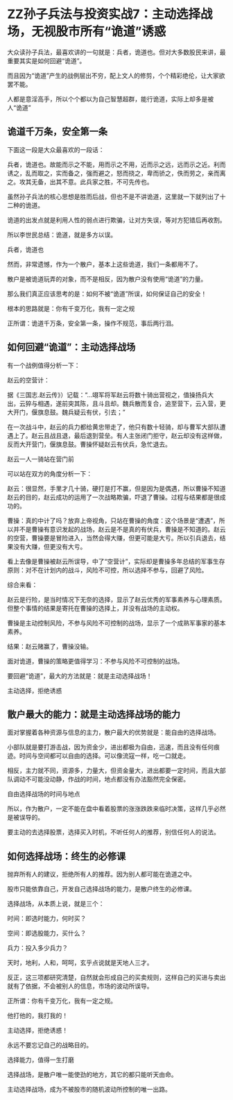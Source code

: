 # ZZ孙子兵法与投资实战7：主动选择战场，无视股市所有“诡道”诱惑

大众读孙子兵法，最喜欢讲的一句就是：兵者，诡道也。但对大多数股民来讲，最重要其实是如何回避“诡道”。

而且因为“诡道”产生的战例层出不穷，配上文人的修剪，个个精彩绝伦，让大家欲罢不能。

人都是意淫高手，所以个个都以为自己智慧超群，能行诡道，实际上却多是被人“诡道”

## 诡道千万条，安全第一条
下面这一段是大众最喜欢的一段话：

兵者，诡道也。故能而示之不能，用而示之不用，近而示之远，远而示之近。利而诱之，乱而取之，实而备之，强而避之，怒而挠之，卑而骄之，佚而劳之，亲而离之。攻其无备，出其不意。此兵家之胜，不可先传也。

虽然孙子兵法的核心思想是胜而后战，但也不是不讲诡道，这里就一下就列出了十二种的诡道。

诡道的出发点就是利用人性的弱点进行欺骗，让对方失误，等对方犯错后再收割。

所以李世民总结：诡道，就是多方以误。

兵者，诡道也

然而，非常遗憾，作为一个散户，基本上这些诡道，我们一条都用不了。

散户是被诡道玩弄的对象，而不是相反，因为散户没有使用“诡道”的力量。

那么我们真正应该思考的是：如何不被“诡道”所误，如何保证自己的安全！

根本的思路就是：你有千变万化，我有一定之规

正所谓：诡道千万条，安全第一条，操作不规范，事后两行泪。

## 如何回避“诡道”：主动选择战场
有一个战例值得分析一下：

赵云的空营计：

据《三国志.赵云传》）记载：“...翊军将军赵云将数十骑出营视之，值操扬兵大出，云猝与相遇，遂前突其陈，且斗且却。魏兵散而复合，追至营下，云入营，更大开门，偃旗息鼓。魏兵疑云有伏，引去；”

在一次战斗中，赵云的兵力都给黄忠带走了，他只有数十轻骑，却与曹军大部队遭遇上了。赵云且战且退，最后退到营垒。有人主张闭门拒守，赵云却没有这样做，反而大开营门，偃旗息鼓。曹操怀疑赵云有伏兵，急忙退去。

赵云一人一骑站在营门前

可以站在双方的角度分析一下：

赵云：很显然，手里才几十骑，硬打是打不赢，但是因为是偶遇，所以曹操不知道赵云的目的，赵云成功的运用了一次战略欺骗，吓退了曹操。过程与结果都是很成功的。

曹操：真的中计了吗？放弃上帝视角，只站在曹操的角度：这个场景是“遭遇”，所以并不是曹操有意识发起的战场，赵云是不是真的有伏兵，曹操是不知道的。赵云的空营，曹操要是冒险进入，当然会得大赚，但更可能是大亏。所以引兵退去，结果没有大赚，但更没有大亏。

看上去像是曹操被赵云所误导，中了“空营计”，实际却是曹操多年总结的军事生存原则：对不在计划内的战斗，风险不可控，所以选择不参与，回避了风险。

综合来看：

赵云是行险，是当时情况下无奈的选择，显示了赵云优秀的军事素养与心理素质。但整个事情的结果是寄托在曹操的选择上，并没有战场的主动权。

曹操是主动控制风险，不参与风险不可控制的战场，显示了一个成熟军事家的基本素养。

结果：赵云赌赢了，曹操没输。

面对诡道，曹操的策略更值得学习：不参与风险不可控制的战场。

要回避“诡道”，最大的方法就是：就是主动选择战场！

主动选择，拒绝诱惑

## 散户最大的能力：就是主动选择战场的能力
面对掌握着各种资源与信息的主力，散户最大的优势就是：能自由的选择战场。

小部队就是要打游击战，因为资金少，进出都极为自由，迅速，而且没有任何痕迹。时间与空间都可以自由的选择。可以像流寇一样，吃一口就走。

相反，主力就不同，资源多，力量大，但资金量大，进出都要一定时间，而且大部队调动不可能没动静，作战的时间，地点都没有办法豁然完全保密。

自由选择战场的时间与地点

所以，作为散户，一定不能在盘中看着股票的涨涨跌跌来临时决策，这样几乎必然是被误导的。

要主动的去选择股票，选择买入时机，不听任何人的推荐，别信任何人的说法。

## 如何选择战场：终生的必修课
抛弃所有人的建议，拒绝所有人的推荐。因为别人都可能在诡道之中。

股市只能依靠自己，开发自己选择战场的能力，是散户终生的必修课。

选择战场，从本质上说，就是三个：

时间：即选时能力，何时买？

空间：即选股能力，买什么？

兵力：投入多少兵力？

天时，地利，人和，呵呵，玄乎点说就是天地人三才。

反正，这三项都研究清楚，自然就会形成自己的买卖规则，这样自己的买进与卖出就有了依据，不会被别人的信息，市场的波动所误导。

正所谓：你有千变万化，我有一定之规。

他打他的，我打我的！

主动选择，拒绝诱惑！

永远不要忘记自己的战略目的。

选择能力，值得一生打磨

选择战场，是散户唯一能使劲的地方，其它的都只能听天由命。

主动选择战场，成为不被股市的随机波动所控制的唯一出路。
